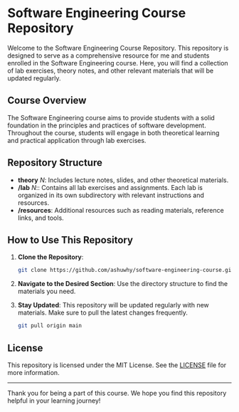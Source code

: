 # Software Engineering Course Repository

Welcome to the Software Engineering Course Repository. This repository is designed to serve as a comprehensive resource for me and students enrolled in the Software Engineering course. Here, you will find a collection of lab exercises, theory notes, and other relevant materials that will be updated regularly.

## Course Overview

The Software Engineering course aims to provide students with a solid foundation in the principles and practices of software development. Throughout the course, students will engage in both theoretical learning and practical application through lab exercises.

## Repository Structure

- **theory** *N*: Includes lecture notes, slides, and other theoretical materials.
- **/lab** *N*:: Contains all lab exercises and assignments. Each lab is organized in its own subdirectory with relevant instructions and resources.
- **/resources**: Additional resources such as reading materials, reference links, and tools.

## How to Use This Repository

1. **Clone the Repository**: 
   ```bash
   git clone https://github.com/ashuwhy/software-engineering-course.git
   ```

2. **Navigate to the Desired Section**: Use the directory structure to find the materials you need.

3. **Stay Updated**: This repository will be updated regularly with new materials. Make sure to pull the latest changes frequently.

   ```bash
   git pull origin main
   ```

## License

This repository is licensed under the MIT License. See the [LICENSE](LICENSE) file for more information.

---

Thank you for being a part of this course. We hope you find this repository helpful in your learning journey! 